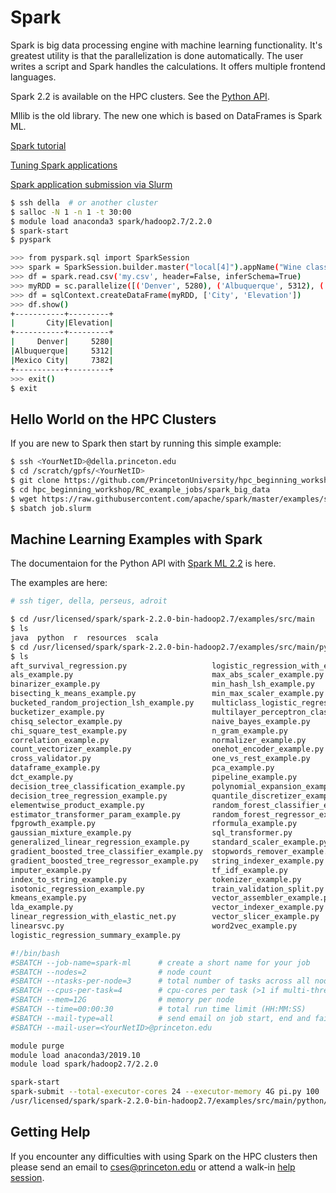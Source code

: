 # Spark

Spark is big data processing engine with machine learning functionality. It's greatest utility is that the parallelization is done automatically. The user writes a script and Spark handles the calculations. It offers multiple frontend languages.

Spark 2.2 is available on the HPC clusters. See the [Python API](https://spark.apache.org/docs/2.2.0/api/python/index.html).

Mllib is the old library. The new one which is based on DataFrames is Spark ML.

[Spark tutorial](https://researchcomputing.princeton.edu/computational-hardware/hadoop/spark-tut)

[Tuning Spark applications](https://researchcomputing.princeton.edu/computational-hardware/hadoop/spark-memory)

[Spark application submission via Slurm](https://researchcomputing.princeton.edu/faq/spark-via-slurm)

```bash
$ ssh della  # or another cluster
$ salloc -N 1 -n 1 -t 30:00
$ module load anaconda3 spark/hadoop2.7/2.2.0
$ spark-start
$ pyspark

>>> from pyspark.sql import SparkSession
>>> spark = SparkSession.builder.master("local[4]").appName("Wine classification").getOrCreate()
>>> df = spark.read.csv('my.csv', header=False, inferSchema=True)
>>> myRDD = sc.parallelize([('Denver', 5280), ('Albuquerque', 5312), ('Mexico City', 7382)])
>>> df = sqlContext.createDataFrame(myRDD, ['City', 'Elevation'])
>>> df.show()
+-----------+---------+
|       City|Elevation|
+-----------+---------+
|     Denver|     5280|
|Albuquerque|     5312|
|Mexico City|     7382|
+-----------+---------+
>>> exit()
$ exit
```

## Hello World on the HPC Clusters

If you are new to Spark then start by running this simple example:

```bash
$ ssh <YourNetID>@della.princeton.edu
$ cd /scratch/gpfs/<YourNetID>
$ git clone https://github.com/PrincetonUniversity/hpc_beginning_workshop
$ cd hpc_beginning_workshop/RC_example_jobs/spark_big_data
$ wget https://raw.githubusercontent.com/apache/spark/master/examples/src/main/python/pi.py
$ sbatch job.slurm
```

## Machine Learning Examples with Spark

The documentaion for the Python API with [Spark ML 2.2](https://spark.apache.org/docs/2.2.0/api/python/pyspark.ml.html) is here.

The examples are here:

```bash
# ssh tiger, della, perseus, adroit

$ cd /usr/licensed/spark/spark-2.2.0-bin-hadoop2.7/examples/src/main
$ ls
java  python  r  resources  scala
$ cd /usr/licensed/spark/spark-2.2.0-bin-hadoop2.7/examples/src/main/python/ml
$ ls
aft_survival_regression.py                   logistic_regression_with_elastic_net.py
als_example.py                               max_abs_scaler_example.py
binarizer_example.py                         min_hash_lsh_example.py
bisecting_k_means_example.py                 min_max_scaler_example.py
bucketed_random_projection_lsh_example.py    multiclass_logistic_regression_with_elastic_net.py
bucketizer_example.py                        multilayer_perceptron_classification.py
chisq_selector_example.py                    naive_bayes_example.py
chi_square_test_example.py                   n_gram_example.py
correlation_example.py                       normalizer_example.py
count_vectorizer_example.py                  onehot_encoder_example.py
cross_validator.py                           one_vs_rest_example.py
dataframe_example.py                         pca_example.py
dct_example.py                               pipeline_example.py
decision_tree_classification_example.py      polynomial_expansion_example.py
decision_tree_regression_example.py          quantile_discretizer_example.py
elementwise_product_example.py               random_forest_classifier_example.py
estimator_transformer_param_example.py       random_forest_regressor_example.py
fpgrowth_example.py                          rformula_example.py
gaussian_mixture_example.py                  sql_transformer.py
generalized_linear_regression_example.py     standard_scaler_example.py
gradient_boosted_tree_classifier_example.py  stopwords_remover_example.py
gradient_boosted_tree_regressor_example.py   string_indexer_example.py
imputer_example.py                           tf_idf_example.py
index_to_string_example.py                   tokenizer_example.py
isotonic_regression_example.py               train_validation_split.py
kmeans_example.py                            vector_assembler_example.py
lda_example.py                               vector_indexer_example.py
linear_regression_with_elastic_net.py        vector_slicer_example.py
linearsvc.py                                 word2vec_example.py
logistic_regression_summary_example.py

```

```bash
#!/bin/bash
#SBATCH --job-name=spark-ml      # create a short name for your job
#SBATCH --nodes=2                # node count
#SBATCH --ntasks-per-node=3      # total number of tasks across all nodes
#SBATCH --cpus-per-task=4        # cpu-cores per task (>1 if multi-threaded tasks)
#SBATCH --mem=12G                # memory per node
#SBATCH --time=00:00:30          # total run time limit (HH:MM:SS)
#SBATCH --mail-type=all          # send email on job start, end and fail
#SBATCH --mail-user=<YourNetID>@princeton.edu

module purge
module load anaconda3/2019.10
module load spark/hadoop2.7/2.2.0

spark-start
spark-submit --total-executor-cores 24 --executor-memory 4G pi.py 100
/usr/licensed/spark/spark-2.2.0-bin-hadoop2.7/examples/src/main/python/ml/als_example.py
```

### 


## Getting Help

If you encounter any difficulties with using Spark on the HPC clusters then please send an email to <a href="mailto:cses@princeton.edu">cses@princeton.edu</a> or attend a walk-in <a href="https://researchcomputing.princeton.edu/education/help-sessions">help session</a>.
